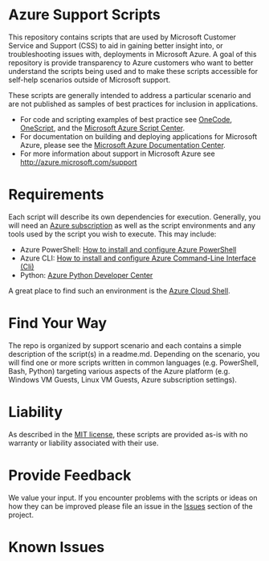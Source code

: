 # Azure Support Scripts
This repository contains scripts that are used by Microsoft Customer Service and Support (CSS) to aid in gaining better insight into, or troubleshooting issues with, deployments in Microsoft Azure. A goal of this repository is provide transparency to Azure customers who want to better understand the scripts being used and to make these scripts accessible for self-help scenarios outside of Microsoft support.

These scripts are generally intended to address a particular scenario and are not published as samples of best practices for inclusion in applications.

- For code and scripting examples of best practice see [OneCode](http://aka.ms/onecodesamples), [OneScript](http://aka.ms/onescriptsamples), and the [Microsoft Azure Script Center](https://azure.microsoft.com/en-us/documentation/scripts/).
- For documentation on building and deploying applications for Microsoft Azure, please see the [Microsoft Azure Documentation Center](https://azure.microsoft.com/en-us/documentation/).
- For more information about support in Microsoft Azure see http://azure.microsoft.com/support

# Requirements
Each script will describe its own dependencies for execution.  Generally, you will need an [Azure subscription](https://azure.microsoft.com/en-us/pricing/) as well as the script environments and any tools used by the script you wish to execute. This may include:

- Azure PowerShell: [How to install and configure Azure PowerShell](https://azure.microsoft.com/en-us/documentation/articles/powershell-install-configure/)
- Azure CLI: [How to install and configure Azure Command-Line Interface (Cli)](https://azure.microsoft.com/en-us/documentation/articles/xplat-cli-install/)
- Python: [Azure Python Developer Center](https://azure.microsoft.com/en-us/develop/python/)

A great place to find such an environment is the [Azure Cloud Shell](https://aka.ms/cloudshell/).

# Find Your Way
The repo is organized by support scenario and each contains a simple description of the script(s) in a readme.md.  Depending on the scenario, you will find one or more scripts written in common languages (e.g. PowerShell, Bash, Python) targeting various aspects of the Azure platform (e.g. Windows VM Guests, Linux VM Guests, Azure subscription settings).

# Liability
As described in the [MIT license](LICENSE.txt), these scripts are provided as-is with no warranty or liability associated with their use.

# Provide Feedback
We value your input. If you encounter problems with the scripts or ideas on how they can be improved please file an issue in the [Issues](https://github.com/Azure/azure-support-scripts/issues) section of the project.

# Known Issues
